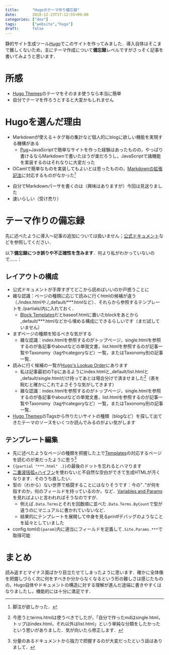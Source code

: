 ```yaml
---
title:      "Hugoのテーマ作り備忘録"
date:       2018-12-23T17:12:55+09:00
categories: ["dev"]
tags:       ["website","hugo"]
draft:      false
---
```


静的サイト生成ツール[Hugo](https://gohugo.io)でこのサイトを作ってみました．導入自体はそこまで難しくないため，主にテーマ作成について**備忘録**レベルですがさっそく記事を書いてみようと思います．

<!--more-->

# 所感

* [Hugo Themes](https://themes.gohugo.io/)のテーマをそのまま使うなら本当に簡単
* 自分でテーマを作ろうとすると大変かもしれません

# Hugoを選んだ理由

* Markdownが使える＋タグ毎の集計など個人的にblogに欲しい機能を実現する機構がある
  * [Pug](https://pugjs.org/)+JavaScriptで簡単なサイトを作った経験はあったものの，やっぱり書けるならMarkdownで書いたほうが楽だろうし，JavaScriptで諸機能を実装するのはそれなりに大変だった
* OCamlで簡単なものを実装してもよいとは思ったものの，[Markdownの拡張記法](https://www.markdownguide.org/extended-syntax/)に対応するものがなかった[^1]
[^1]: 脚注が欲しかった．
  * 自分でMarkdownパーサを書くのは（興味はありますが）今回は見送りました
* 速いらしい（受け売り）

# テーマ作りの備忘録

先に述べたように導入〜記事の追加については扱いません；[公式ドキュメント](https://gohugo.io/getting-started/quick-start/)などを参照してください．

以下**備忘録につき誤りや不正確性を含みます**．何より私がわかっていないので……：

## レイアウトの構成

* 公式ドキュメントが手厚すぎてどこから読めばいいのか戸惑うことに
* 雑な認識：ページの種類に応じて読みに行くhtmlの候補が違う（./index.htmlや./_default/\*\*\*.htmlなど）．それらから参照するテンプレートを./partials/内に入れておく．
  * [Block Templates](https://gohugo.io/templates/base/)だとbaseof.htmlに置いたblockをあとから_default/\*\*\*.htmlなどから埋める構成にできるらしいです（まだ試していません）
* まずページの種類を知るべきな気がする
  * 雑な認識：index.htmlを参照するのがトップページ，single.htmlを参照するのが各記事やaboutなどの単発文書，list.htmlを参照するのが記事一覧やTaxonomy（tagやcategoryなど）一覧，またはTaxonomy別の記事一覧．
* 読みに行く候補の一覧が[Hugo's Lookup Order](https://gohugo.io/templates/lookup-order/)にあります
  * 私は記事最初のTipにあるようにindex.htmlと_default/list.htmlと_default/single.htmlだけ持ってあとは場合分けで済ませました[^2]（表を睨むと確かにこれでよさそうな気がしてきます）
  * 雑な認識：index.htmlを参照するのがトップページ，single.htmlを参照するのが各記事やaboutなどの単発文書，list.htmlを参照するのが記事一覧やTaxonomy（tagやcategoryなど）一覧，またはTaxonomy別の記事一覧．
* [Hugo Themes](https://themes.gohugo.io/)のTagsから作りたいサイトの種類（blogなど）を探して出てきたテーマのソースをいくつか読んでみるのがよい気がします

[^2]: 今思うとterms.htmlは使うべきでしたが[^3]，「自分で作ったmdはsingle.html，トップはindex.html，それ以外はlist.html」という単純な分類をしたかったという思いがありました．気が向いたら修正します．

[^3]: category一覧やtag一覧などの表示に使えるはず．現在はlist.htmlにて`.Title`と`.Section`が（大小文字を区別せずに）同一であるかを見るという非常に危険な実装で代用しています．具体的には"tags"というタグを追加すると死にます．

## テンプレート編集

* 先に述べたようなページの種類を把握した上で[Templates](https://gohugo.io/categories/templates)の対応するページを読むのが楽だったように思う[^hoge]
* `{{partial "***.html" .}}`の最後のドットを忘れるとハマります
* [二重波括弧+ハイフン](https://golang.org/pkg/text/template/#hdr-Text_and_spaces)を使わないと不自然な空白ができて生成HTMLが汚くなります．そのうち直したい．
* 型の（わから）ない世界で格闘することにはなりそうです：今の"`.`"が何を指すのか，何のフィールドを持っているのか，など．[Variables and Params](https://gohugo.io/variables/)を見ればよいと言われればそうなのですが．
  * 例えば`.Data.Terms`とそれを回数順に並べた`.Data.Terms.ByCount`で型が違うのにマニュアルに書かれていないなど．
  * 結果的にテンプレートを展開して中身を見るprintfデバッグのようなことを延々としていました
* config.tomlの`[param]`内に適当にフィールドを定義して`.Site.Params.***`で取得可能

[^hoge]: 分量のあるドキュメントから独力で把握するのが大変だったという話はありまして．

# まとめ

読み返すとマイナス面ばかり目立たせてしまったように思います．確かに全体像を把握しづらく次に何をすべきか分からなくなるという形の難しさは感じたものの，Hugo自体やドキュメントの構造に対する理解が進んだ途端に書きやすくはなりましたし，機能的には十分に満足です．




